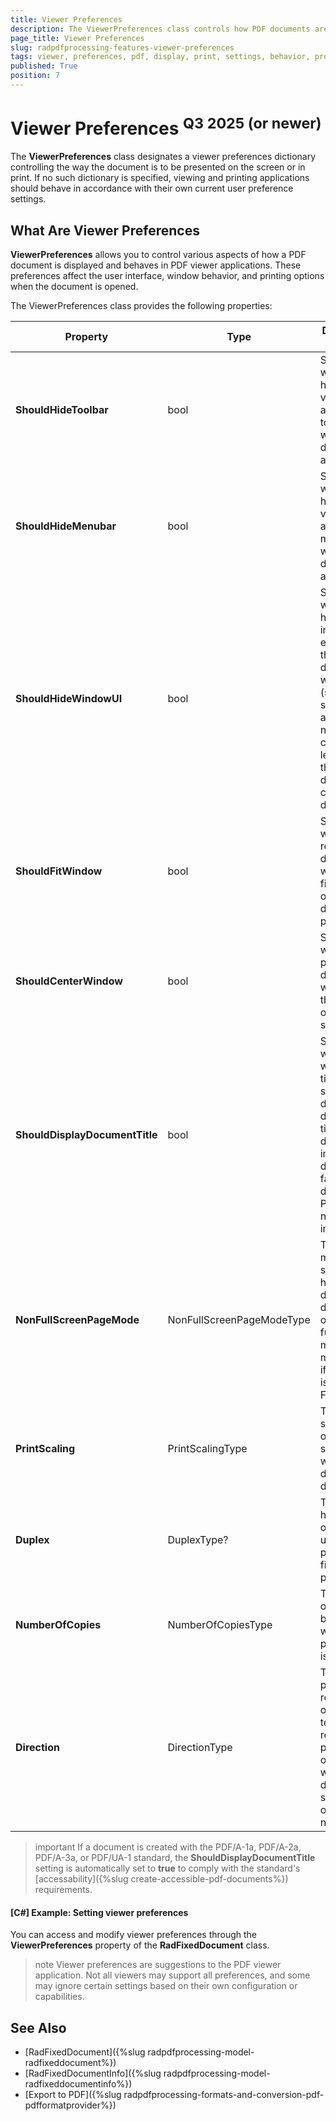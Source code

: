 ```yaml
---
title: Viewer Preferences
description: The ViewerPreferences class controls how PDF documents are displayed and behave in PDF viewers.
page_title: Viewer Preferences
slug: radpdfprocessing-features-viewer-preferences
tags: viewer, preferences, pdf, display, print, settings, behavior, processing
published: True
position: 7
---
```


# Viewer Preferences <sup>Q3 2025 (or newer)</sup>

The **ViewerPreferences** class designates a viewer preferences dictionary controlling the way the document is to be presented on the screen or in print. If no such dictionary is specified, viewing and printing applications should behave in accordance with their own current user preference settings.

## What Are Viewer Preferences

**ViewerPreferences** allows you to control various aspects of how a PDF document is displayed and behaves in PDF viewer applications. These preferences affect the user interface, window behavior, and printing options when the document is opened.

The ViewerPreferences class provides the following properties:

|Property|Type|Description width|Default Value|
|----|----|----|----|
|**ShouldHideToolbar**|bool|Specifies whether to hide the viewer application's tool bars when the document is active.|false|
|**ShouldHideMenubar**|bool|Specifies whether to hide the viewer application's menu bar when the document is active.|false|
|**ShouldHideWindowUI**|bool|Specifies whether to hide user interface elements in the document's window (such as scroll bars and navigation controls), leaving only the document's contents displayed.|false|
|**ShouldFitWindow**|bool|Specifies whether to resize the document's window to fit the size of the first displayed page.|false|
|**ShouldCenterWindow**|bool|Specifies whether to position the document's window in the center of the screen.|false|
|**ShouldDisplayDocumentTitle**|bool|Specifies whether the window's title bar should display the document title from the document information dictionary. If false, displays the PDF file name instead.|false|
|**NonFullScreenPageMode**|NonFullScreenPageModeType|The page mode specifying how to display the document on exiting full-screen mode. Only meaningful if PageMode is FullScreen.|UseNone|
|**PrintScaling**|PrintScalingType|The page scaling option to be selected when a print dialog is displayed.|AppDefault|
|**Duplex**|DuplexType?|The paper handling option to use when printing the file from the print dialog.|null|
|**NumberOfCopies**|NumberOfCopiesType|The number of copies to be printed when the print dialog is opened.|One|
|**Direction**|DirectionType|The predominant reading order for text. Affects relative positioning of pages when displayed side by side or printed n-up.|L2R|

>important If a document is created with the PDF/A-1a, PDF/A-2a, PDF/A-3a, or PDF/UA-1 standard, the **ShouldDisplayDocumentTitle** setting is automatically set to **true** to comply with the standard's [accessability]({%slug create-accessible-pdf-documents%}) requirements.

#### **[C#] Example: Setting viewer preferences**

You can access and modify viewer preferences through the **ViewerPreferences** property of the **RadFixedDocument** class.

<snippet id='libraries-pdf-features-pdf-viewerpreferences-setviewerpreferences'/>

>note Viewer preferences are suggestions to the PDF viewer application. Not all viewers may support all preferences, and some may ignore certain settings based on their own configuration or capabilities.

## See Also

* [RadFixedDocument]({%slug radpdfprocessing-model-radfixeddocument%})
* [RadFixedDocumentInfo]({%slug radpdfprocessing-model-radfixeddocumentinfo%})
* [Export to PDF]({%slug radpdfprocessing-formats-and-conversion-pdf-pdfformatprovider%})
